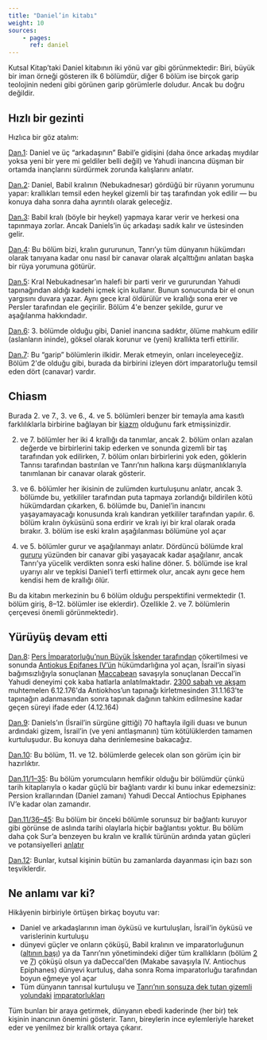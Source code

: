 ```yaml
---
title: "Daniel’in kitabı"
weight: 10
sources:
    - pages: 
      ref: daniel
---
```


Kutsal Kitap’taki Daniel kitabının iki yönü var gibi görünmektedir: Biri, büyük bir iman örneği gösteren ilk 6 bölümdür, diğer 6 bölüm ise birçok garip teolojinin nedeni gibi görünen garip görümlerle doludur. Ancak bu doğru değildir.

## Hızlı bir gezinti

<a name="b017"></a>
Hızlıca bir göz atalım:

[Dan.1](https://www.bibleserver.com/TR/Daniel1): Daniel ve üç “arkadaşının” Babil’e gidişini (daha önce arkadaş mıydılar yoksa yeni bir yere mi geldiler belli değil) ve Yahudi inancına düşman bir ortamda inançlarını sürdürmek zorunda kalışlarını anlatır.

[Dan.2](https://www.bibleserver.com/TR/Daniel2): Daniel, Babil kralının (Nebukadnesar) gördüğü bir rüyanın yorumunu yapar: krallıkları temsil eden heykel gizemli bir taş tarafından yok edilir — bu konuya daha sonra daha ayrıntılı olarak geleceğiz.

[Dan.3](https://www.bibleserver.com/TR/Daniel3): Babil kralı (böyle bir heykel) yapmaya karar verir ve herkesi ona tapınmaya zorlar. Ancak Daniels’in üç arkadaşı sadık kalır ve üstesinden gelir.

[Dan.4](https://www.bibleserver.com/TR/Daniel4): Bu bölüm bizi, kralın gururunun, Tanrı’yı tüm dünyanın hükümdarı olarak tanıyana kadar onu nasıl bir canavar olarak alçalttığını anlatan başka bir rüya yorumuna götürür.

[Dan.5](https://www.bibleserver.com/TR/Daniel5): Kral Nebukadnesar’ın halefi bir parti verir ve gururundan Yahudi tapınağından aldığı kadehi içmek için kullanır. Bunun sonucunda bir el onun yargısını duvara yazar. Aynı gece kral öldürülür ve krallığı sona erer ve Persler tarafından ele geçirilir. Bölüm 4'e benzer şekilde, gurur ve aşağılanma hakkındadır.

[Dan.6](https://www.bibleserver.com/TR/Daniel6): 3. bölümde olduğu gibi, Daniel inancına sadıktır, ölüme mahkum edilir (aslanların ininde), göksel olarak korunur ve (yeni) krallıkta terfi ettirilir.

[Dan.7](https://www.bibleserver.com/TR/Daniel7): Bu “garip” bölümlerin ilkidir. Merak etmeyin, onları inceleyeceğiz. Bölüm 2'de olduğu gibi, burada da birbirini izleyen dört imparatorluğu temsil eden dört (canavar) vardır.

## Chiasm

<a name="be58"></a>
Burada 2. ve 7., 3. ve 6., 4. ve 5. bölümleri benzer bir temayla ama kasıtlı farklılıklarla birbirine bağlayan bir [kiazm](https://www.chiasmusxchange.com/explanatory-notes/) olduğunu fark etmişsinizdir.

2. ve 7. bölümler her iki 4 krallığı da tanımlar, ancak 2. bölüm onları azalan değerde ve birbirlerini takip ederken ve sonunda gizemli bir taş tarafından yok edilirken, 7. bölüm onları birbirlerini yok eden, göklerin Tanrısı tarafından bastırılan ve Tanrı’nın halkına karşı düşmanlıklarıyla tanımlanan bir canavar olarak gösterir.

3. ve 6. bölümler her ikisinin de zulümden kurtuluşunu anlatır, ancak 3. bölümde bu, yetkililer tarafından puta tapmaya zorlandığı bildirilen kötü hükümdardan çıkarken, 6. bölümde bu, Daniel’in inancını yaşayamayacağı konusunda kralı kandıran yetkililer tarafından yapılır. 6. bölüm kralın öyküsünü sona erdirir ve kralı iyi bir kral olarak orada bırakır. 3. bölüm ise eski kralın aşağılanması bölümüne yol açar

4. ve 5. bölümler gurur ve aşağılanmayı anlatır. Dördüncü bölümde kral [gururu](https://www.bibleserver.com/TR/Daniel4%3A30) yüzünden bir canavar gibi yaşayacak kadar aşağılanır, ancak Tanrı’ya yücelik verdikten sonra eski haline döner. 5. bölümde ise kral uyarıyı alır ve tepkisi Daniel’i terfi ettirmek olur, ancak aynı gece hem kendisi hem de krallığı ölür.

Bu da kitabın merkezinin bu 6 bölüm olduğu perspektifini vermektedir (1. bölüm giriş, 8–12. bölümler ise eklerdir). Özellikle 2. ve 7. bölümlerin çerçevesi önemli görünmektedir).

## Yürüyüş devam etti

<a name="0e1c"></a>
[Dan.8](https://www.bibleserver.com/TR/Daniel8): [Pers İmparatorluğu’nun Büyük İskender tarafından](https://www.bibleserver.com/TR/Daniel8%3A20-21) çökertilmesi ve sonunda [Antiokus Epifanes IV’ün](https://www.gotquestions.org/Antiochus-Epiphanes.html) hükümdarlığına yol açan, İsrail’in siyasi bağımsızlığıyla sonuçlanan [Maccabean](https://en.wikipedia.org/wiki/Maccabean_Revolt) savaşıyla sonuçlanan Deccal’in Yahudi deneyimi çok kaba hatlarla anlatılmaktadır. [2300 sabah ve akşam ](https://www.bibleserver.com/TR/Daniel8%3A14)muhtemelen 6.12.176'da Antiokhos’un tapınağı kirletmesinden 31.1.163'te tapınağın adanmasından sonra tapınak dağının tahkim edilmesine kadar geçen süreyi ifade eder (4.12.164)

[Dan.9](https://www.bibleserver.com/TR/Daniel9): Daniels’ın (İsrail’in sürgüne gittiği) 70 haftayla ilgili duası ve bunun ardındaki gizem, İsrail’in (ve yeni antlaşmanın) tüm kötülüklerden tamamen kurtuluşudur. Bu konuya daha derinlemesine bakacağız.

[Dan.10](https://www.bibleserver.com/TR/Daniel10): Bu bölüm, 11. ve 12. bölümlerde gelecek olan son görüm için bir hazırlıktır.

[Dan.11/1–35](https://www.bibleserver.com/TR/Daniel11%3A1-35): Bu bölüm yorumcuların hemfikir olduğu bir bölümdür çünkü tarih kitaplarıyla o kadar güçlü bir bağlantı vardır ki bunu inkar edemezsiniz: Persion krallarından (Daniel zamanı) Yahudi Deccal Antiochus Epiphanes IV’e kadar olan zamandır.

[Dan.11/36–45](https://www.bibleserver.com/TR/Daniel11%3A36-45): Bu bölüm bir önceki bölümle sorunsuz bir bağlantı kuruyor gibi görünse de aslında tarihi olaylarla hiçbir bağlantısı yoktur. Bu bölüm daha çok Sur’a benzeyen bu kralın ve krallık türünün ardında yatan güçleri ve potansiyelleri [anlatır](https://www.bibleserver.com/TR/Hezekiel28%3A13-17)

[Dan.12](https://www.bibleserver.com/TR/Daniel12): Bunlar, kutsal kişinin bütün bu zamanlarda dayanması için bazı son teşviklerdir.

## Ne anlamı var ki?

<a name="e7d4"></a>
Hikâyenin birbiriyle örtüşen birkaç boyutu var:

- Daniel ve arkadaşlarının iman öyküsü ve kurtuluşları, İsrail’in öyküsü ve varislerinin kurtuluşu
- dünyevi güçler ve onların çöküşü, Babil kralının ve imparatorluğunun ([altının başı](https://www.bibleserver.com/TR/Daniel2%3A38)) ya da Tanrı’nın yönetimindeki diğer tüm krallıkların (bölüm [2](https://www.bibleserver.com/TR/Daniel2%3A45) ve [7](https://www.bibleserver.com/TR/Daniel7)) çöküşü olsun ya daDeccal’den (Makabe savaşıyla IV. Antiochus Epiphanes) dünyevi kurtuluş, daha sonra Roma imparatorluğu tarafından boyun eğmeye yol açar
- Tüm dünyanın tanrısal kurtuluşu ve [Tanrı’nın sonsuza dek tutan gizemli yolundaki](https://www.bibleserver.com/TR/Daniel2%3A45) [imparatorlukları](https://www.bibleserver.com/TR/Daniel2%3A45)

Tüm bunları bir araya getirmek, dünyanın ebedi kaderinde (her bir) tek kişinin inancının önemini gösterir. Tanrı, bireylerin ince eylemleriyle hareket eder ve yenilmez bir krallık ortaya çıkarır.
